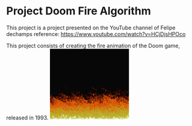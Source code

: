 # Project Doom Fire Algorithm
This project is a project presented on the YouTube channel of Felipe dechamps reference: https://www.youtube.com/watch?v=HCjDjsHPOco

This project consists of creating the fire animation of the Doom game, released in 1993.
![DoomFire](https://github.com/LuccasHenrique13/Doom-fireAlgorithm/blob/main/DoomFire.gif?raw=true)
